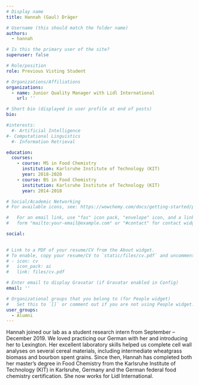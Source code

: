 ```yaml
---
# Display name
title: Hannah (Gaul) Dräger

# Username (this should match the folder name)
authors:
  - hannah

# Is this the primary user of the site?
superuser: false

# Role/position
role: Previous Visting Student

# Organizations/Affiliations
organizations:
  - name: Junior Quality Manager with Lidl International
    url: ''

# Short bio (displayed in user profile at end of posts)
bio:

#interests:
  #- Artificial Intelligence
#- Computational Linguistics
  #- Information Retrieval

education:
  courses:
    - course: MS in Food Chemistry
      institution: Karlsruhe Institute of Technology (KIT)
      year: 2018-2020
    - course: BS in Food Chemistry
      institution: Karlsruhe Institute of Technology (KIT)
      year: 2014-2018

# Social/Academic Networking
# For available icons, see: https://wowchemy.com/docs/getting-started/page-builder/#icons

#   For an email link, use "fas" icon pack, "envelope" icon, and a link in the
#   form "mailto:your-email@example.com" or "#contact" for contact widget.

social:

    
# Link to a PDF of your resume/CV from the About widget.
# To enable, copy your resume/CV to `static/files/cv.pdf` and uncomment the lines below.
# - icon: cv
#   icon_pack: ai
#   link: files/cv.pdf

# Enter email to display Gravatar (if Gravatar enabled in Config)
email: ''

# Organizational groups that you belong to (for People widget)
#   Set this to `[]` or comment out if you are not using People widget.
user_groups:
  - Alumni
---
```


Hannah joined our lab as a student research intern from September – December 2019. We loved practicing our German with her and introducing her to Lexington. Her excellent laboratory skills helped us complete cell wall analyses on several cereal materials, including intermediate wheatgrass biomass and bourbon spent grains. Since then, Hannah has completed both her master’s degree in Food Chemistry from the Karlsruhe Institute of Technology (KIT) in Karlsruhe, Germany and the German federal food chemistry certification. She now works for Lidl International.

